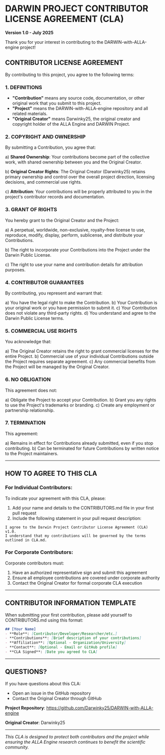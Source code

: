 # DARWIN PROJECT CONTRIBUTOR LICENSE AGREEMENT (CLA)

**Version 1.0 - July 2025**

Thank you for your interest in contributing to the DARWIN-with-ALLA-engine project!

## CONTRIBUTOR LICENSE AGREEMENT

By contributing to this project, you agree to the following terms:

### 1. DEFINITIONS

- **"Contribution"** means any source code, documentation, or other original work that you submit to this project.
- **"Project"** means the DARWIN-with-ALLA-engine repository and all related materials.
- **"Original Creator"** means Darwinky25, the original creator and copyright holder of the ALLA Engine and DARWIN Project.

### 2. COPYRIGHT AND OWNERSHIP

By submitting a Contribution, you agree that:

a) **Shared Ownership**: Your contributions become part of the collective work, with shared ownership between you and the Original Creator.

b) **Original Creator Rights**: The Original Creator (Darwinky25) retains primary ownership and control over the overall project direction, licensing decisions, and commercial use rights.

c) **Attribution**: Your contributions will be properly attributed to you in the project's contributor records and documentation.

### 3. GRANT OF RIGHTS

You hereby grant to the Original Creator and the Project:

a) A perpetual, worldwide, non-exclusive, royalty-free license to use, reproduce, modify, display, perform, sublicense, and distribute your Contributions.

b) The right to incorporate your Contributions into the Project under the Darwin Public License.

c) The right to use your name and contribution details for attribution purposes.

### 4. CONTRIBUTOR GUARANTEES

By contributing, you represent and warrant that:

a) You have the legal right to make the Contribution.
b) Your Contribution is your original work or you have permission to submit it.
c) Your Contribution does not violate any third-party rights.
d) You understand and agree to the Darwin Public License terms.

### 5. COMMERCIAL USE RIGHTS

You acknowledge that:

a) The Original Creator retains the right to grant commercial licenses for the entire Project.
b) Commercial use of your individual Contributions outside the Project requires separate agreement.
c) Any commercial benefits from the Project will be managed by the Original Creator.

### 6. NO OBLIGATION

This agreement does not:

a) Obligate the Project to accept your Contribution.
b) Grant you any rights to use the Project's trademarks or branding.
c) Create any employment or partnership relationship.

### 7. TERMINATION

This agreement:

a) Remains in effect for Contributions already submitted, even if you stop contributing.
b) Can be terminated for future Contributions by written notice to the Project maintainers.

---

## HOW TO AGREE TO THIS CLA

### For Individual Contributors:

To indicate your agreement with this CLA, please:

1. Add your name and details to the CONTRIBUTORS.md file in your first pull request
2. Include the following statement in your pull request description:

```
I agree to the Darwin Project Contributor License Agreement (CLA) v1.0.
I understand that my contributions will be governed by the terms outlined in CLA.md.
```

### For Corporate Contributors:

Corporate contributors must:

1. Have an authorized representative sign and submit this agreement
2. Ensure all employee contributions are covered under corporate authority
3. Contact the Original Creator for formal corporate CLA execution

---

## CONTRIBUTOR INFORMATION TEMPLATE

When submitting your first contribution, please add yourself to CONTRIBUTORS.md using this format:

```markdown
## [Your Name]
- **Role**: [Contributor/Developer/Researcher/etc.]
- **Contributions**: [Brief description of your contributions]
- **Affiliation**: [Optional - Organization/University]
- **Contact**: [Optional - Email or GitHub profile]
- **CLA Signed**: [Date you agreed to CLA]
```

---

## QUESTIONS?

If you have questions about this CLA:

- Open an issue in the GitHub repository
- Contact the Original Creator through GitHub

**Project Repository**: https://github.com/Darwinky25/DARWIN-with-ALLA-engine

**Original Creator**: Darwinky25

---

*This CLA is designed to protect both contributors and the project while ensuring the ALLA Engine research continues to benefit the scientific community.*
